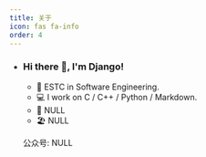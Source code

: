```yaml
---
title: 关于
icon: fas fa-info
order: 4
---
```

- ### Hi there 👋, I'm Django!

  - 🏫  ESTC in Software Engineering.
  - 💻  I work on C / C++ / Python / Markdown.
  - 🧠  NULL 
  - 🏖️  NULL

  公众号: NULL

